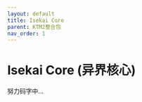 ```yaml
---
layout: default
title: Isekai Core
parent: KTM2整合包
nav_order: 1
---
```


# Isekai Core (异界核心)

努力码字中…